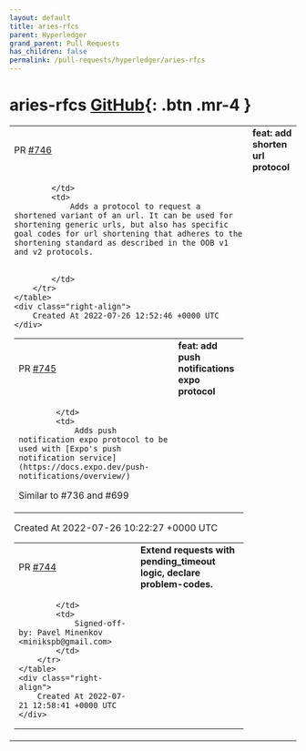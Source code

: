```yaml
---
layout: default
title: aries-rfcs
parent: Hyperledger
grand_parent: Pull Requests
has_children: false
permalink: /pull-requests/hyperledger/aries-rfcs
---
```


# aries-rfcs <span class="fs-3 right-align">[GitHub](https://github.com/hyperledger/aries-rfcs){: .btn .mr-4 }</span>


<div>
    <table>
        <tr>
            <td>
                PR <a href="https://github.com/hyperledger/aries-rfcs/pull/746" class=".btn">#746</a>
            </td>
            <td>
                <b>
                    feat: add shorten url protocol
                </b>
            </td>
        </tr>
        <tr>
            <td>
                
            </td>
            <td>
                Adds a protocol to request a shortened variant of an url. It can be used for shortening generic urls, but also has specific goal codes for url shortening that adheres to the shortening standard as described in the OOB v1 and v2 protocols.


            </td>
        </tr>
    </table>
    <div class="right-align">
        Created At 2022-07-26 12:52:46 +0000 UTC
    </div>
</div>

<div>
    <table>
        <tr>
            <td>
                PR <a href="https://github.com/hyperledger/aries-rfcs/pull/745" class=".btn">#745</a>
            </td>
            <td>
                <b>
                    feat: add push notifications expo protocol
                </b>
            </td>
        </tr>
        <tr>
            <td>
                
            </td>
            <td>
                Adds push notification expo protocol to be used with [Expo's push notification service](https://docs.expo.dev/push-notifications/overview/)

Similar to #736 and #699 
            </td>
        </tr>
    </table>
    <div class="right-align">
        Created At 2022-07-26 10:22:27 +0000 UTC
    </div>
</div>

<div>
    <table>
        <tr>
            <td>
                PR <a href="https://github.com/hyperledger/aries-rfcs/pull/744" class=".btn">#744</a>
            </td>
            <td>
                <b>
                    Extend requests with pending_timeout logic, declare problem-codes.
                </b>
            </td>
        </tr>
        <tr>
            <td>
                
            </td>
            <td>
                Signed-off-by: Pavel Minenkov <minikspb@gmail.com>
            </td>
        </tr>
    </table>
    <div class="right-align">
        Created At 2022-07-21 12:58:41 +0000 UTC
    </div>
</div>


